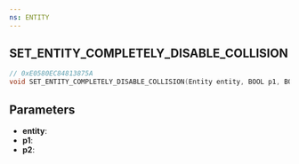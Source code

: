 ```yaml
---
ns: ENTITY
---
```

## SET_ENTITY_COMPLETELY_DISABLE_COLLISION

```c
// 0xE0580EC84813875A
void SET_ENTITY_COMPLETELY_DISABLE_COLLISION(Entity entity, BOOL p1, BOOL p2);
```

## Parameters
* **entity**:
* **p1**:
* **p2**:
